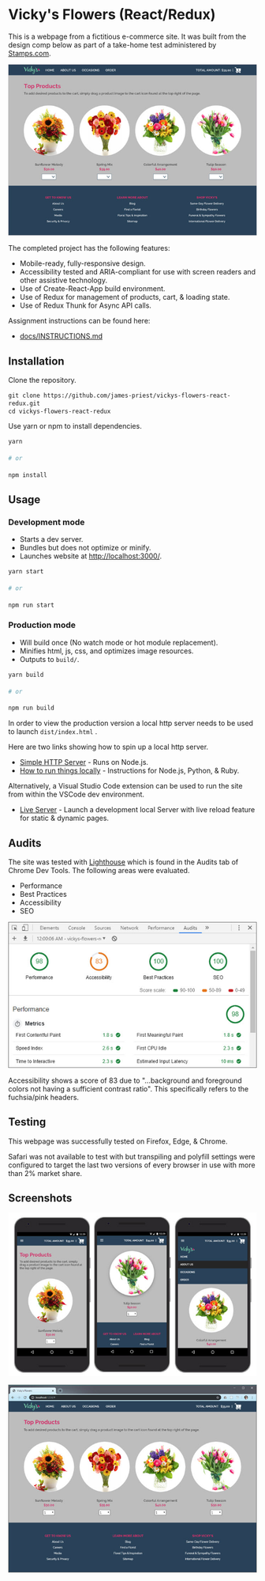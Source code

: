 # Vicky's Flowers (React/Redux)

This is a webpage from a fictitious e-commerce site. It was built from the design comp below as part of a take-home test administered by [Stamps.com](Stamps.com).

![screenshot](docs/screenshot.jpg)

The completed project has the following features:

- Mobile-ready, fully-responsive design.
- Accessibility tested and ARIA-compliant for use with screen readers and other assistive technology.
- Use of Create-React-App build environment.
- Use of Redux for management of products, cart, & loading state.
- Use of Redux Thunk for Async API calls.

Assignment instructions can be found here:

- [docs/INSTRUCTIONS.md](docs/INSTRUCTIONS.md)

## Installation

Clone the repository.

```bs
git clone https://github.com/james-priest/vickys-flowers-react-redux.git
cd vickys-flowers-react-redux
```

Use yarn or npm to install dependencies.

```sh
yarn

# or

npm install
```

## Usage

### Development mode

- Starts a dev server.
- Bundles but does not optimize or minify.
- Launches website at [http://localhost:3000/](http://localhost:3000/).

```sh
yarn start

# or

npm run start
```

### Production mode

- Will build once (No watch mode or hot module replacement).
- Minifies html, js, css, and optimizes image resources.
- Outputs to `build/`.

```sh
yarn build

# or

npm run build
```

In order to view the production version a local http server needs to be used to launch `dist/index.html` .

Here are two links showing how to spin up a local http server.

- [Simple HTTP Server](http://jasonwatmore.com/post/2016/06/22/nodejs-setup-simple-http-server-local-web-server) - Runs on Node.js.
- [How to run things locally](https://threejs.org/docs/#manual/en/introduction/How-to-run-things-locally) - Instructions for Node.js, Python, & Ruby.

Alternatively, a Visual Studio Code extension can be used to run the site from within the VSCode dev environment.

- [Live Server](https://marketplace.visualstudio.com/items?itemName=ritwickdey.LiveServer) - Launch a development local Server with live reload feature for static & dynamic pages.

## Audits

The site was tested with [Lighthouse](https://developers.google.com/web/tools/lighthouse/) which is found in the Audits tab of Chrome Dev Tools. The following areas were evaluated.

- Performance
- Best Practices
- Accessibility
- SEO

![Audit](docs/audit2.jpg)

Accessibility shows a score of 83 due to "...background and foreground colors not having a sufficient contrast ratio". This specifically refers to the fuchsia/pink headers.

## Testing

This webpage was successfully tested on Firefox, Edge, & Chrome.

Safari was not available to test with but transpiling and polyfill settings were configured to target the last two versions of every browser in use with more than 2% market share.

## Screenshots

![mobile display](docs/screenshot2_small.jpg)

![browser display](docs/screenshot3_small.jpg)
